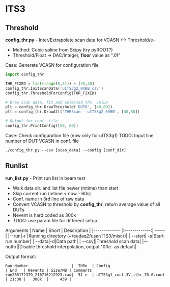 # ITS3

## Threshold

__config_thr.py__ - Inter/Extrapolate scan data for VCASN <-> Threshold/e-
* Method: Cubic spline from Scipy (try pyROOT?)
* Threshold/Float -> DAC/Integer, __floor__ value as ".0f"

Case: Generate VCASN for configuration file
```python
import config_thr

THR_FIXED = list(range(5,31)) + [35,40]
config_thr.InitScanData('uITS3g2_0VBB.csv')
config_thr.ThresholdForConfig(THR_FIXED)

# Draw scan data, fit and selected thr. value
plt = config_thr.DrawThreshold('DUT0', [40,80])
plt = config_thr.DrawAll('THRScan - uITS3g2_0VBB', [40,80])

# Output for conf. file
config_thr.PrintConfig([50, 60])
```

Case: Check configuration file (now only for uITS3g1)
  TODO: Input line number of DUT VCASN in conf. file
```shell
./config_thr.py --csv [scan_data] --config [conf_dir]
```


## Runlist
__run_list.py__ - Print run list in beam test
* Walk data dir. and list file newer (mtime) than start
* Skip current run (mtime < now - 60s)
* Conf. name in 3rd line of raw data
* Convert VCASN to threshold by __config_thr__, return average value of all DUTs
* Nevent is hard coded as 300k
* *TODO*: use param file for different setup

Arguments
| Name        | Short           | Description  |
|------------- |:-------------:| -----|
|--run|-r |Running directory (~/eudaq2/user/ITS3/misc/)|
|	--start| -s|Start run number|
|	--data|-d|Data path|
|	--csv||Threshold scan data|
|--nothr||Disable threshold interpolation, output 100e- as default|

Output format:
```text
Run Number                   |  THRe  | Config                          | End   | Nevents | Size/MB | Comments
run285172379_210716212923.raw|  51 e- | uITS3g1_conf_3V_ithr_70-0.conf  | 21:38 |   300k  |     439 |
```